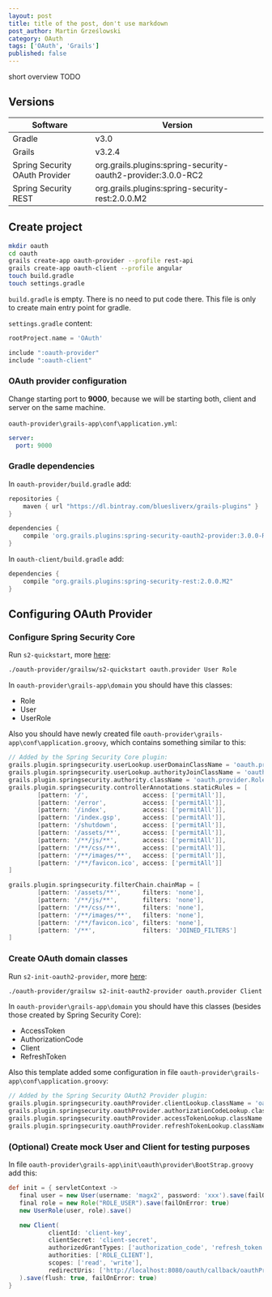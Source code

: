 ```yaml
---
layout: post
title: title of the post, don't use markdown
post_author: Martin Grześlowski
category: OAuth
tags: ['OAuth', 'Grails'] 
published: false 
---
```


short overview TODO

## Versions

| Software | Version |
|----------|---------|
| Gradle   | v3.0    |
| Grails   | v3.2.4  |
| Spring Security OAuth Provider | org.grails.plugins:spring-security-oauth2-provider:3.0.0-RC2 |
| Spring Security REST | org.grails.plugins:spring-security-rest:2.0.0.M2 |


## Create project

```bash
mkdir oauth
cd oauth
grails create-app oauth-provider --profile rest-api
grails create-app oauth-client --profile angular
touch build.gradle
touch settings.gradle
```

```build.gradle``` is empty. There is no need to put code there. This file is only to create main entry point for gradle.

```settings.gradle``` content:

```groovy
rootProject.name = 'OAuth'

include ":oauth-provider"
include ":oauth-client"
```

### OAuth provider configuration

Change starting port to **9000**, because we will be starting both, client and server on the same machine. 

```oauth-provider\grails-app\conf\application.yml```:

```yml
server:
  port: 9000
```

### Gradle dependencies

In ```oauth-provider/build.gradle``` add:

```groovy
repositories {
    maven { url "https://dl.bintray.com/bluesliverx/grails-plugins" }
}

dependencies {
	compile 'org.grails.plugins:spring-security-oauth2-provider:3.0.0-RC2'
}
```

In ```oauth-client/build.gradle``` add:

```groovy
dependencies {
    compile "org.grails.plugins:spring-security-rest:2.0.0.M2"
}
```

## Configuring OAuth Provider

### Configure Spring Security Core

Run ```s2-quickstart```, more [here](http://grails-plugins.github.io/grails-spring-security-core/v3/index.html#s2-quickstart):

```bash
./oauth-provider/grailsw/s2-quickstart oauth.provider User Role
```

In ```oauth-provider\grails-app\domain``` you should have this classes:

 - Role
 - User
 - UserRole

Also you should have newly created file ```oauth-provider\grails-app\conf\application.groovy```, which contains something similar to this:

```groovy
// Added by the Spring Security Core plugin:
grails.plugin.springsecurity.userLookup.userDomainClassName = 'oauth.provider.User'
grails.plugin.springsecurity.userLookup.authorityJoinClassName = 'oauth.provider.UserRole'
grails.plugin.springsecurity.authority.className = 'oauth.provider.Role'
grails.plugin.springsecurity.controllerAnnotations.staticRules = [
		[pattern: '/',               access: ['permitAll']],
		[pattern: '/error',          access: ['permitAll']],
		[pattern: '/index',          access: ['permitAll']],
		[pattern: '/index.gsp',      access: ['permitAll']],
		[pattern: '/shutdown',       access: ['permitAll']],
		[pattern: '/assets/**',      access: ['permitAll']],
		[pattern: '/**/js/**',       access: ['permitAll']],
		[pattern: '/**/css/**',      access: ['permitAll']],
		[pattern: '/**/images/**',   access: ['permitAll']],
		[pattern: '/**/favicon.ico', access: ['permitAll']]
]

grails.plugin.springsecurity.filterChain.chainMap = [
		[pattern: '/assets/**',      filters: 'none'],
		[pattern: '/**/js/**',       filters: 'none'],
		[pattern: '/**/css/**',      filters: 'none'],
		[pattern: '/**/images/**',   filters: 'none'],
		[pattern: '/**/favicon.ico', filters: 'none'],
		[pattern: '/**',             filters: 'JOINED_FILTERS']
]
```

### Create OAuth domain classes

Run ```s2-init-oauth2-provider```, more [here](http://bluesliverx.github.io/grails-spring-security-oauth2-provider/v3/manual/ref/Scripts/s2-init-oauth2-provider.html):

```bash
./oauth-provider/grailsw s2-init-oauth2-provider oauth.provider Client AuthorizationCode AccessToken RefreshToken
```

In ```oauth-provider\grails-app\domain``` you should have this classes (besides those created by Spring Security Core):

 - AccessToken
 - AuthorizationCode
 - Client
 - RefreshToken
 
Also this template added some configuration in file  ```oauth-provider\grails-app\conf\application.groovy```:

```groovy
// Added by the Spring Security OAuth2 Provider plugin:
grails.plugin.springsecurity.oauthProvider.clientLookup.className = 'oauth.provider.Client'
grails.plugin.springsecurity.oauthProvider.authorizationCodeLookup.className = 'oauth.provider.AuthorizationCode'
grails.plugin.springsecurity.oauthProvider.accessTokenLookup.className = 'oauth.provider.AccessToken'
grails.plugin.springsecurity.oauthProvider.refreshTokenLookup.className = 'oauth.provider.RefreshToken'
```

### (Optional) Create mock User and Client for testing purposes
 
 In file ```oauth-provider\grails-app\init\oauth\provider\BootStrap.groovy``` add this:
 
 ```groovy
def init = { servletContext ->
    final user = new User(username: 'magx2', password: 'xxx').save(failOnError: true)
    final role = new Role("ROLE_USER").save(failOnError: true)
    new UserRole(user, role).save()

    new Client(
            clientId: 'client-key',
            clientSecret: 'client-secret',
            authorizedGrantTypes: ['authorization_code', 'refresh_token'],
            authorities: ['ROLE_CLIENT'],
            scopes: ['read', 'write'],
            redirectUris: ['http://localhost:8080/oauth/callback/oauthProvider']
    ).save(flush: true, failOnError: true)
}
 ```